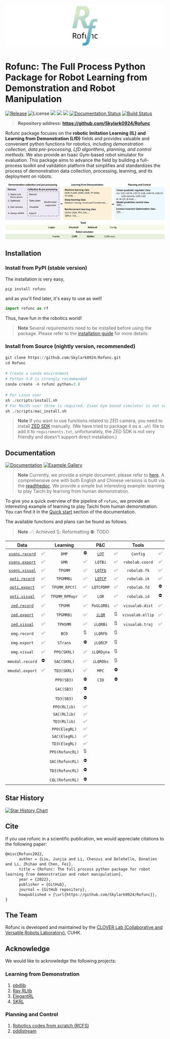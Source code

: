 ![](./img/logo8.png)

# Rofunc: The Full Process Python Package for Robot Learning from Demonstration and Robot Manipulation

[![Release](https://img.shields.io/github/v/release/Skylark0924/Rofunc)](https://pypi.org/project/rofunc/)
![License](https://img.shields.io/github/license/Skylark0924/Rofunc?color=blue)
![](https://img.shields.io/github/downloads/skylark0924/Rofunc/total)
[![](https://img.shields.io/github/issues-closed-raw/Skylark0924/Rofunc?color=brightgreen)](https://github.com/Skylark0924/Rofunc/issues?q=is%3Aissue+is%3Aclosed)
[![](https://img.shields.io/github/issues-raw/Skylark0924/Rofunc?color=orange)](https://github.com/Skylark0924/Rofunc/issues?q=is%3Aopen+is%3Aissue)
[![Documentation Status](https://readthedocs.org/projects/rofunc/badge/?version=latest)](https://rofunc.readthedocs.io/en/latest/?badge=latest)
[![Build Status](https://img.shields.io/endpoint.svg?url=https%3A%2F%2Factions-badge.atrox.dev%2FSkylark0924%2FRofunc%2Fbadge%3Fref%3Dmain&style=flat)](https://actions-badge.atrox.dev/Skylark0924/Rofunc/goto?ref=main)

> **Repository address: https://github.com/Skylark0924/Rofunc**

Rofunc package focuses on the **robotic Imitation Learning (IL) and Learning from Demonstration (LfD)** fields and
provides valuable and convenient python functions for robotics, including _demonstration collection, data
pre-processing, LfD algorithms, planning, and control methods_. We also provide an Isaac Gym-based robot simulator for
evaluation. This package aims to advance the field by building a full-process toolkit and validation platform that
simplifies and standardizes the process of demonstration data collection, processing, learning, and its deployment on
robots.

![](./img/pipeline.png)

## Installation

### Install from PyPI (stable version)

The installation is very easy,

```
pip install rofunc
```

and as you'll find later, it's easy to use as well!

```python
import rofunc as rf
```

Thus, have fun in the robotics world!
> **Note**
> Several requirements need to be installed before using the package. Please refer to
> the [installation guide](https://rofunc.readthedocs.io/en/latest/overview.html#installation) for more details.

### Install from Source (nightly version, recommended)

```python
git clone https://github.com/Skylark0924/Rofunc.git
cd Rofunc

# Create a conda environment
# Python 3.8 is strongly recommended
conda create -n rofunc python=3.8

# For Linux user
sh ./scripts/install.sh
# For MacOS user (brew is required, Isaac Gym based simulator is not supported on MacOS)
sh ./scripts/mac_install.sh
```

> **Note**
> If you want to use functions related to ZED camera, you need to
> install [ZED SDK](https://www.stereolabs.com/developers/release/#downloads) manually. (We have tried to package it as
> a `.whl` file to add it to `requirements.txt`, unfortunately, the ZED SDK is not very friendly and doesn't support
> direct installation.)

## Documentation

[![Documentation](https://img.shields.io/badge/Documentation-Access-brightgreen?style=for-the-badge)](https://rofunc.readthedocs.io/en/latest/)
[![Example Gallery](https://img.shields.io/badge/Example%20Gallery-Access-brightgreen?style=for-the-badge)](https://rofunc.readthedocs.io/en/latest/auto_examples/index.html)

> **Note**
> Currently, we provide a simple document; please refer to [here](./rofunc/).
> A comprehensive one with both English and Chinese versions is built via
> the [readthedoc](https://rofunc.readthedocs.io/en/latest/).
> We provide a simple but interesting example: learning to play
> Taichi by learning from human demonstration.

To give you a quick overview of the pipeline of `rofunc`, we provide an interesting example of learning to play Taichi
from human demonstration. You can find it in the [Quick start](https://rofunc.readthedocs.io/en/latest/quickstart.html)
section of the documentation.

The available functions and plans can be found as follows.

> **Note**
> ✅: Achieved 🔃: Reformatting ⛔: TODO

|                                      Data                                       |   |    Learning     |    |                                   P&C                                   |    |      Tools       |   |                                 Simulator                                 |    |
|:-------------------------------------------------------------------------------:|---|:---------------:|----|:-----------------------------------------------------------------------:|----|:----------------:|---|:-------------------------------------------------------------------------:|----|
|  [`xsens.record`](https://rofunc.readthedocs.io/en/latest/devices/xsens.html)   | ✅ |      `DMP`      | ⛔  |   [`LQT`](https://rofunc.readthedocs.io/en/latest/planning/lqt.html)    | ✅  |     `Config`     | ✅ | [`Franka`](https://rofunc.readthedocs.io/en/latest/simulator/franka.html) | ✅  |
|  [`xsens.export`](https://rofunc.readthedocs.io/en/latest/devices/xsens.html)   | ✅ |      `GMR`      | ✅  |                                 `LQTBi`                                 | ✅  | `robolab.coord`  | ✅ |   [`CURI`](https://rofunc.readthedocs.io/en/latest/simulator/curi.html)   | ✅  |
|  [`xsens.visual`](https://rofunc.readthedocs.io/en/latest/devices/xsens.html)   | ✅ |     `TPGMM`     | ✅  | [`LQTFb`](https://rofunc.readthedocs.io/en/latest/planning/lqt_fb.html) | ✅  |   `robolab.fk`   | ✅ |                                `CURIMini`                                 | 🔃 |
| [`opti.record`](https://rofunc.readthedocs.io/en/latest/devices/optitrack.html) | ✅ |    `TPGMMBi`    | ✅  | [`LQTCP`](https://rofunc.readthedocs.io/en/latest/planning/lqt_cp.html) | ✅  |   `robolab.ik`   | ✅ |                              `CURISoftHand`                               | ✅  |
| [`opti.export`](https://rofunc.readthedocs.io/en/latest/devices/optitrack.html) | ✅ |  `TPGMM_RPCtl`  | ✅  |                               `LQTCPDMP`                                | ✅  |   `robolab.fd`   | ⛔ |                                 `Walker`                                  | ✅  |
| [`opti.visual`](https://rofunc.readthedocs.io/en/latest/devices/optitrack.html) | ✅ | `TPGMM_RPRepr`  | ✅  |                                  `LQR`                                  | ✅  |   `robolab.id`   | ⛔ |                                  `Gluon`                                  | 🔃 |
|    [`zed.record`](https://rofunc.readthedocs.io/en/latest/devices/zed.html)     | ✅ |     `TPGMR`     | ✅  |                               `PoGLQRBi`                                | ✅  | `visualab.dist`  | ✅ |                                 `Baxter`                                  | 🔃 |
|    [`zed.export`](https://rofunc.readthedocs.io/en/latest/devices/zed.html)     | ✅ |    `TPGMRBi`    | ✅  |  [`iLQR`](https://rofunc.readthedocs.io/en/latest/planning/ilqr.html)   | 🔃 | `visualab.ellip` | ✅ |                                 `Sawyer`                                  | 🔃 |
|    [`zed.visual`](https://rofunc.readthedocs.io/en/latest/devices/zed.html)     | ✅ |    `TPHSMM`     | ✅  |                                `iLQRBi`                                 | 🔃 | `visualab.traj`  | ✅ |                               `Multi-Robot`                               | ✅  |
|                                  `emg.record`                                   | ✅ |      `BCO`      | 🔃 |                                `iLQRFb`                                 | 🔃 |                  |   |                                                                           |    |
|                                  `emg.export`                                   | ✅ |    `STrans`     | ⛔  |                                `iLQRCP`                                 | 🔃 |                  |   |                                                                           |    |
|                                  `emg.visual`                                   | ✅ |   `PPO(SKRL)`   | ✅  |                               `iLQRDyna`                                | 🔃 |                  |   |                                                                           |    |
|                                 `mmodal.record`                                 | ⛔ |   `SAC(SKRL)`   | ✅  |                                `iLQRObs`                                | 🔃 |                  |   |                                                                           |    |
|                                 `mmodal.export`                                 | ✅ |   `TD3(SKRL)`   | ✅  |                                  `MPC`                                  | ⛔  |                  |   |                                                                           |    |
|                                                                                 |   |   `PPO(SB3)`    | ⛔  |                                  `CIO`                                  | ⛔  |                  |   |                                                                           |    |
|                                                                                 |   |   `SAC(SB3)`    | ⛔  |                                                                         |    |                  |   |                                                                           |    |
|                                                                                 |   |   `TD3(SB3)`    | ⛔  |                                                                         |    |                  |   |                                                                           |    |
|                                                                                 |   |  `PPO(RLlib)`   | ✅  |                                                                         |    |                  |   |                                                                           |    |
|                                                                                 |   |  `SAC(RLlib)`   | ✅  |                                                                         |    |                  |   |                                                                           |    |
|                                                                                 |   |  `TD3(RLlib)`   | ✅  |                                                                         |    |                  |   |                                                                           |    |
|                                                                                 |   |  `PPO(ElegRL)`  | ✅  |                                                                         |    |                  |   |                                                                           |    |
|                                                                                 |   |  `SAC(ElegRL)`  | ✅  |                                                                         |    |                  |   |                                                                           |    |
|                                                                                 |   |  `TD3(ElegRL)`  | ✅  |                                                                         |    |                  |   |                                                                           |    |
|                                                                                 |   | `PPO(RofuncRL)` | 🔃 |                                                                         |    |                  |   |                                                                           |    |
|                                                                                 |   | `SAC(RofuncRL)` | ⛔  |                                                                         |    |                  |   |                                                                           |    |
|                                                                                 |   | `TD3(RofuncRL)` | ⛔  |                                                                         |    |                  |   |                                                                           |    |
|                                                                                 |   | `CQL(RofuncRL)` | ⛔  |                                                                         |    |                  |   |                                                                           |    |

## Star History

[![Star History Chart](https://api.star-history.com/svg?repos=Skylark0924/Rofunc&type=Date)](https://star-history.com/#Skylark0924/Rofunc&Date)

## Cite

If you use rofunc in a scientific publication, we would appreciate citations to the following paper:

```
@misc{Rofunc2022,
      author = {Liu, Junjia and Li, Chenzui and Delehelle, Donatien and Li, Zhihao and Chen, Fei},
      title = {Rofunc: The full process python package for robot learning from demonstration and robot manipulation},
      year = {2022},
      publisher = {GitHub},
      journal = {GitHub repository},
      howpublished = {\url{https://github.com/Skylark0924/Rofunc}},
}
```

## The Team

Rofunc is developed and maintained by the [CLOVER Lab (Collaborative and Versatile Robots Laboratory)](https://feichenlab.com/), CUHK.

## Acknowledge

We would like to acknowledge the following projects:

### Learning from Demonstration

1. [pbdlib](https://gitlab.idiap.ch/rli/pbdlib-python)
2. [Ray RLlib](https://docs.ray.io/en/latest/rllib/index.html)
3. [ElegantRL](https://github.com/AI4Finance-Foundation/ElegantRL)
4. [SKRL](https://github.com/Toni-SM/skrl)

### Planning and Control

1. [Robotics codes from scratch (RCFS)](https://gitlab.idiap.ch/rli/robotics-codes-from-scratch)
2. [pddlstream](https://github.com/caelan/pddlstream)
